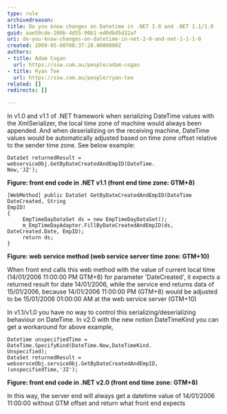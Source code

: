 ```yaml
---
type: rule
archivedreason: 
title: Do you know changes on Datetime in .NET 2.0 and .NET 1.1/1.0
guid: aae59cde-200b-4d55-90b1-ed0db45d32af
uri: do-you-know-changes-on-datetime-in-net-2-0-and-net-1-1-1-0
created: 2009-05-08T08:37:20.0000000Z
authors:
- title: Adam Cogan
  url: https://ssw.com.au/people/adam-cogan
- title: Ryan Tee
  url: https://ssw.com.au/people/ryan-tee
related: []
redirects: []

---
```


In v1.0 and v1.1 of .NET framework when serializing DateTime values with the XmlSerializer, the local time zone of machine would always been appended. And when deserializing on the receiving machine, DateTime values would be automatically adjusted based on time zone offset relative to the sender time zone. See below example:  
<!--endintro-->



```
DataSet returnedResult = webserviceObj.GetByDateCreatedAndEmpID(DateTime.
Now,'JZ');
```

**Figure: front end code in .NET v1.1 (front end time zone: GTM+8)** 


```
[WebMethod] public DataSet GetByDateCreatedAndEmpID(DateTime DateCreated, String                                
EmpID)                                
{
     EmpTimeDayDataSet ds = new EmpTimeDayDataSet();                                
     m_EmpTimeDayAdapter.FillByDateCreatedAndEmpID(ds, DateCreated.Date, EmpID);                                
     return ds;
}
```


**Figure: web service method (web service server time zone: GTM+10)**

When front end calls this web method with the value of current local time (14/01/2006 11:00:00 PM GTM+8) for parameter 'DateCreated', it expects a returned result for date 14/01/2006, while the service end returns data of 15/01/2006, because 14/01/2006 11:00:00 PM (GTM+8) would be adjusted to be 15/01/2006 01:00:00 AM at the web service server (GTM+10)

In v1.1/v1.0 you have no way to control this serializing/deserializing behaviour on DateTime. In v2.0 with the new notion DateTimeKind you can get a workaround for above example,


```
Datetime unspecifiedTime = DateTime.SpecifyKind(DateTime.Now,DateTimeKind.
Unspecified);                                
DataSet returnedResult = webservceObj.serviceObj.GetByDateCreatedAndEmpID,
(unspecifiedTime,'JZ');
```


**Figure: front end code in .NET v2.0 (front end time zone: GTM+8)**

In this way, the server end will always get a datetime value of 14/01/2006 11:00:00 without GTM offset and return what front end expects
